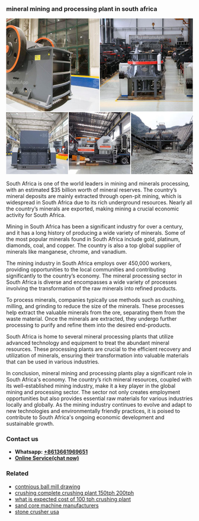 <h3>mineral mining and processing plant in south africa</h3><img src='1702950207.jpg' alt=''><p>South Africa is one of the world leaders in mining and minerals processing, with an estimated $35 billion worth of mineral reserves. The country’s mineral deposits are mainly extracted through open-pit mining, which is widespread in South Africa due to its rich underground resources. Nearly all the country’s minerals are exported, making mining a crucial economic activity for South Africa.</p><p>Mining in South Africa has been a significant industry for over a century, and it has a long history of producing a wide variety of minerals. Some of the most popular minerals found in South Africa include gold, platinum, diamonds, coal, and copper. The country is also a top global supplier of minerals like manganese, chrome, and vanadium.</p><p>The mining industry in South Africa employs over 450,000 workers, providing opportunities to the local communities and contributing significantly to the country’s economy. The mineral processing sector in South Africa is diverse and encompasses a wide variety of processes involving the transformation of the raw minerals into refined products.</p><p>To process minerals, companies typically use methods such as crushing, milling, and grinding to reduce the size of the minerals. These processes help extract the valuable minerals from the ore, separating them from the waste material. Once the minerals are extracted, they undergo further processing to purify and refine them into the desired end-products.</p><p>South Africa is home to several mineral processing plants that utilize advanced technology and equipment to treat the abundant mineral resources. These processing plants are crucial to the efficient recovery and utilization of minerals, ensuring their transformation into valuable materials that can be used in various industries.</p><p>In conclusion, mineral mining and processing plants play a significant role in South Africa's economy. The country’s rich mineral resources, coupled with its well-established mining industry, make it a key player in the global mining and processing sector. The sector not only creates employment opportunities but also provides essential raw materials for various industries locally and globally. As the mining industry continues to evolve and adapt to new technologies and environmentally friendly practices, it is poised to contribute to South Africa's ongoing economic development and sustainable growth.</p><h3>Contact us</h3><ul><li><strong>Whatsapp:&nbsp;<a href="https://wa.me/8613661969651">+8613661969651</a></strong></li><li><a href="https://swt.shibang-china.com/?git&amp;zhl&amp;mineral mining and processing plant in south africa"><strong>Online Service(chat now)</strong></a></li></ul><h3>Related</h3><ul><li><a href='contnious ball mill drawing.md'>contnious ball mill drawing</a></li><li><a href='crushing complete crushing plant 150tph 200tph.md'>crushing complete crushing plant 150tph 200tph</a></li><li><a href='what is expected cost of 100 tph crushing plant.md'>what is expected cost of 100 tph crushing plant</a></li><li><a href='sand core machine manufacturers.md'>sand core machine manufacturers</a></li><li><a href='stone crusher usa.md'>stone crusher usa</a></li></ul>